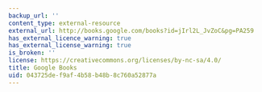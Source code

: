 ```yaml
---
backup_url: ''
content_type: external-resource
external_url: http://books.google.com/books?id=jIrl2L_JvZoC&pg=PA259
has_external_licence_warning: true
has_external_license_warning: true
is_broken: ''
license: https://creativecommons.org/licenses/by-nc-sa/4.0/
title: Google Books
uid: 043725de-f9af-4b58-b48b-8c760a52877a
---
```

